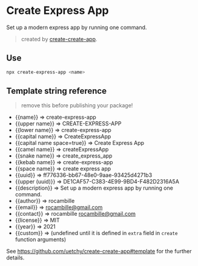 # Create Express App

Set up a modern express app by running one command.

> created by [create-create-app](https://github.com/uetchy/create-create-app).

## Use

```bash
npx create-express-app <name>
```

## Template string reference

> remove this before publishing your package!

- {{name}} => create-express-app
- {{upper name}} => CREATE-EXPRESS-APP
- {{lower name}} => create-express-app
- {{capital name}} => CreateExpressApp
- {{capital name space=true}} => Create Express App
- {{camel name}} => createExpressApp
- {{snake name}} => create_express_app
- {{kebab name}} => create-express-app
- {{space name}} => create express app
- {{uuid}} => ff776336-bb67-48e0-9aae-93425d4271b3
- {{upper (uuid)}} => DE1CAF57-C383-4E99-9BD4-F482D2316A5A
- {{description}} => Set up a modern express app by running one command.
- {{author}} => rocambille
- {{email}} => rocambille@gmail.com
- {{contact}} => rocambille <rocambille@gmail.com>
- {{license}} => MIT
- {{year}} => 2021
- {{custom}} =>  (undefined until it is defined in `extra` field in `create` function arguments)

See https://github.com/uetchy/create-create-app#template for the further details.

